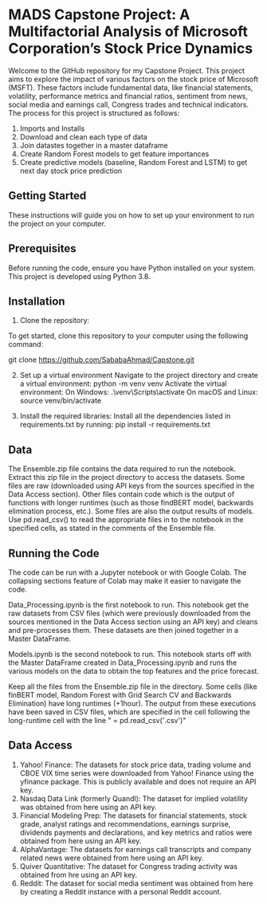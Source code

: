 # MADS Capstone Project: A Multifactorial Analysis of Microsoft Corporation’s Stock Price Dynamics

Welcome to the GitHub repository for my Capstone Project. This project aims to explore the impact of various factors on the stock price of Microsoft (MSFT).
These factors include fundamental data, like financial statements, volatility, performance metrics and financial ratios, sentiment from news, social media and earnings call, Congress trades and technical indicators. The process for this project is structured as follows:
1. Imports and Installs
2. Download and clean each type of data
3. Join datastes together in a master dataframe
4. Create Random Forest models to get feature importances
5. Create predictive models (baseline, Random Forest and LSTM) to get next day stock price prediction

## Getting Started
These instructions will guide you on how to set up your environment to run the project on your computer.
## Prerequisites
Before running the code, ensure you have Python installed on your system. This project is developed using Python 3.8. 

## Installation
1. Clone the repository:

  To get started, clone this repository to your computer using the following command:

  git clone https://github.com/SababaAhmad/Capstone.git

2. Set up a virtual environment
  Navigate to the project directory and create a virtual environment:
  python -m venv venv
  Activate the virtual environment:
    On Windows: .\venv\Scripts\activate
    On macOS and Linux: source venv/bin/activate

3. Install the required libraries:
   Install all the dependencies listed in requirements.txt by running:
   pip install -r requirements.txt

## Data
The Ensemble.zip file contains the data required to run the notebook. Extract this zip file in the project directory to access the datasets. Some files are raw (downloaded using API keys from the sources specified in the Data Access section). Other files contain code which is the output of functions with longer runtimes (such as those findBERT model, backwards elimination process, etc.). Some files are also the output results of models. Use pd.read_csv() to read the appropriate files in to the notebook in the specified cells, as stated in the comments of the Ensemble file. 

## Running the Code
The code can be run with a Jupyter notebook or with Google Colab. The collapsing sections feature of Colab may make it easier to navigate the code.

Data_Processing.ipynb is the first notebook to run. This notebook get the raw datasets from CSV files (which were previously downloaded from the sources mentioned in the Data Access section using an API key) and cleans and pre-processes them. These datasets are then joined together in a Master DataFrame.

Models.ipynb is the second notebook to run. This notebook starts off with the Master DataFrame created in Data_Processing.ipynb and runs the various models on the data to obtain the top features and the price forecast.

Keep all the files from the Ensemble.zip file in the directory. Some cells (like finBERT model, Random Forest with Grid Search CV and Backwards Elimination) have long runtimes (+1hour). The output from these executions have been saved in CSV files, which are specified in the cell following the long-runtime cell with the line "<data> = pd.read_csv('<output from long-runtime cell>.csv')"

## Data Access
1. Yahoo! Finance: The datasets for stock price data, trading volume and CBOE VIX time series were downloaded from Yahoo! Finance using the yfinance package. This is publicly available and does not require an API key.
2. Nasdaq Data Link (formerly Quandl): The dataset for implied volatility was obtained from here using an API key.
3. Financial Modeling Prep: The datasets for financial statements, stock grade, analyst ratings and recommendations, earnings surprise, dividends payments and declarations, and key metrics and ratios were obtained from here using an API key.
4. AlphaVantage: The datasets for earnings call transcripts and company related news were obtained from here using an API key.
5. Quiver Quantitative: The dataset for Congress trading activity was obtained from hre using an API key.
6. Reddit: The dataset for social media sentiment was obtained from here by creating a Reddit instance with a personal Reddit account.
